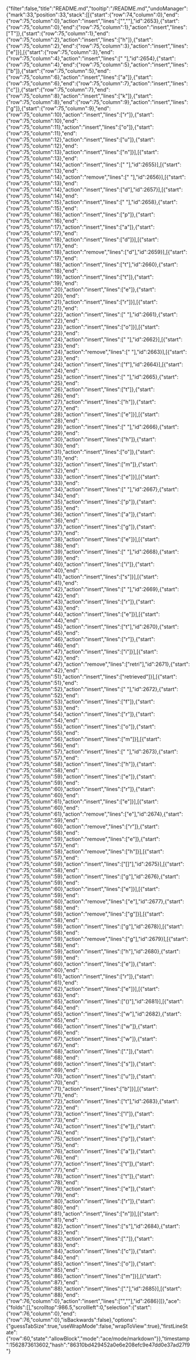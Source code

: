 {"filter":false,"title":"README.md","tooltip":"/README.md","undoManager":{"mark":33,"position":33,"stack":[[{"start":{"row":74,"column":0},"end":{"row":75,"column":0},"action":"insert","lines":["",""],"id":2653},{"start":{"row":75,"column":0},"end":{"row":75,"column":1},"action":"insert","lines":["T"]},{"start":{"row":75,"column":1},"end":{"row":75,"column":2},"action":"insert","lines":["h"]},{"start":{"row":75,"column":2},"end":{"row":75,"column":3},"action":"insert","lines":["e"]}],[{"start":{"row":75,"column":3},"end":{"row":75,"column":4},"action":"insert","lines":[" "],"id":2654},{"start":{"row":75,"column":4},"end":{"row":75,"column":5},"action":"insert","lines":["b"]},{"start":{"row":75,"column":5},"end":{"row":75,"column":6},"action":"insert","lines":["a"]},{"start":{"row":75,"column":6},"end":{"row":75,"column":7},"action":"insert","lines":["c"]},{"start":{"row":75,"column":7},"end":{"row":75,"column":8},"action":"insert","lines":["k"]},{"start":{"row":75,"column":8},"end":{"row":75,"column":9},"action":"insert","lines":["g"]},{"start":{"row":75,"column":9},"end":{"row":75,"column":10},"action":"insert","lines":["r"]},{"start":{"row":75,"column":10},"end":{"row":75,"column":11},"action":"insert","lines":["o"]},{"start":{"row":75,"column":11},"end":{"row":75,"column":12},"action":"insert","lines":["u"]},{"start":{"row":75,"column":12},"end":{"row":75,"column":13},"action":"insert","lines":["n"]}],[{"start":{"row":75,"column":13},"end":{"row":75,"column":14},"action":"insert","lines":[" "],"id":2655}],[{"start":{"row":75,"column":13},"end":{"row":75,"column":14},"action":"remove","lines":[" "],"id":2656}],[{"start":{"row":75,"column":13},"end":{"row":75,"column":14},"action":"insert","lines":["d"],"id":2657}],[{"start":{"row":75,"column":14},"end":{"row":75,"column":15},"action":"insert","lines":[" "],"id":2658},{"start":{"row":75,"column":15},"end":{"row":75,"column":16},"action":"insert","lines":["p"]},{"start":{"row":75,"column":16},"end":{"row":75,"column":17},"action":"insert","lines":["a"]},{"start":{"row":75,"column":17},"end":{"row":75,"column":18},"action":"insert","lines":["d"]}],[{"start":{"row":75,"column":17},"end":{"row":75,"column":18},"action":"remove","lines":["d"],"id":2659}],[{"start":{"row":75,"column":17},"end":{"row":75,"column":18},"action":"insert","lines":["t"],"id":2660},{"start":{"row":75,"column":18},"end":{"row":75,"column":19},"action":"insert","lines":["t"]},{"start":{"row":75,"column":19},"end":{"row":75,"column":20},"action":"insert","lines":["e"]},{"start":{"row":75,"column":20},"end":{"row":75,"column":21},"action":"insert","lines":["r"]}],[{"start":{"row":75,"column":21},"end":{"row":75,"column":22},"action":"insert","lines":[" "],"id":2661},{"start":{"row":75,"column":22},"end":{"row":75,"column":23},"action":"insert","lines":["o"]}],[{"start":{"row":75,"column":23},"end":{"row":75,"column":24},"action":"insert","lines":[" "],"id":2662}],[{"start":{"row":75,"column":23},"end":{"row":75,"column":24},"action":"remove","lines":[" "],"id":2663}],[{"start":{"row":75,"column":23},"end":{"row":75,"column":24},"action":"insert","lines":["f"],"id":2664}],[{"start":{"row":75,"column":24},"end":{"row":75,"column":25},"action":"insert","lines":[" "],"id":2665},{"start":{"row":75,"column":25},"end":{"row":75,"column":26},"action":"insert","lines":["t"]},{"start":{"row":75,"column":26},"end":{"row":75,"column":27},"action":"insert","lines":["h"]},{"start":{"row":75,"column":27},"end":{"row":75,"column":28},"action":"insert","lines":["e"]}],[{"start":{"row":75,"column":28},"end":{"row":75,"column":29},"action":"insert","lines":[" "],"id":2666},{"start":{"row":75,"column":29},"end":{"row":75,"column":30},"action":"insert","lines":["h"]},{"start":{"row":75,"column":30},"end":{"row":75,"column":31},"action":"insert","lines":["o"]},{"start":{"row":75,"column":31},"end":{"row":75,"column":32},"action":"insert","lines":["m"]},{"start":{"row":75,"column":32},"end":{"row":75,"column":33},"action":"insert","lines":["e"]}],[{"start":{"row":75,"column":33},"end":{"row":75,"column":34},"action":"insert","lines":[" "],"id":2667},{"start":{"row":75,"column":34},"end":{"row":75,"column":35},"action":"insert","lines":["p"]},{"start":{"row":75,"column":35},"end":{"row":75,"column":36},"action":"insert","lines":["a"]},{"start":{"row":75,"column":36},"end":{"row":75,"column":37},"action":"insert","lines":["g"]},{"start":{"row":75,"column":37},"end":{"row":75,"column":38},"action":"insert","lines":["e"]}],[{"start":{"row":75,"column":38},"end":{"row":75,"column":39},"action":"insert","lines":[" "],"id":2668},{"start":{"row":75,"column":39},"end":{"row":75,"column":40},"action":"insert","lines":["i"]},{"start":{"row":75,"column":40},"end":{"row":75,"column":41},"action":"insert","lines":["s"]}],[{"start":{"row":75,"column":41},"end":{"row":75,"column":42},"action":"insert","lines":[" "],"id":2669},{"start":{"row":75,"column":42},"end":{"row":75,"column":43},"action":"insert","lines":["r"]},{"start":{"row":75,"column":43},"end":{"row":75,"column":44},"action":"insert","lines":["e"]}],[{"start":{"row":75,"column":44},"end":{"row":75,"column":45},"action":"insert","lines":["t"],"id":2670},{"start":{"row":75,"column":45},"end":{"row":75,"column":46},"action":"insert","lines":["r"]},{"start":{"row":75,"column":46},"end":{"row":75,"column":47},"action":"insert","lines":["i"]}],[{"start":{"row":75,"column":42},"end":{"row":75,"column":47},"action":"remove","lines":["retri"],"id":2671},{"start":{"row":75,"column":42},"end":{"row":75,"column":51},"action":"insert","lines":["retrieved"]}],[{"start":{"row":75,"column":51},"end":{"row":75,"column":52},"action":"insert","lines":[" "],"id":2672},{"start":{"row":75,"column":52},"end":{"row":75,"column":53},"action":"insert","lines":["f"]},{"start":{"row":75,"column":53},"end":{"row":75,"column":54},"action":"insert","lines":["r"]},{"start":{"row":75,"column":54},"end":{"row":75,"column":55},"action":"insert","lines":["o"]},{"start":{"row":75,"column":55},"end":{"row":75,"column":56},"action":"insert","lines":["m"]}],[{"start":{"row":75,"column":56},"end":{"row":75,"column":57},"action":"insert","lines":[" "],"id":2673},{"start":{"row":75,"column":57},"end":{"row":75,"column":58},"action":"insert","lines":["h"]},{"start":{"row":75,"column":58},"end":{"row":75,"column":59},"action":"insert","lines":["e"]},{"start":{"row":75,"column":59},"end":{"row":75,"column":60},"action":"insert","lines":["r"]},{"start":{"row":75,"column":60},"end":{"row":75,"column":61},"action":"insert","lines":["e"]}],[{"start":{"row":75,"column":60},"end":{"row":75,"column":61},"action":"remove","lines":["e"],"id":2674},{"start":{"row":75,"column":59},"end":{"row":75,"column":60},"action":"remove","lines":["r"]},{"start":{"row":75,"column":58},"end":{"row":75,"column":59},"action":"remove","lines":["e"]},{"start":{"row":75,"column":57},"end":{"row":75,"column":58},"action":"remove","lines":["h"]}],[{"start":{"row":75,"column":57},"end":{"row":75,"column":59},"action":"insert","lines":["[]"],"id":2675}],[{"start":{"row":75,"column":58},"end":{"row":75,"column":59},"action":"insert","lines":["g"],"id":2676},{"start":{"row":75,"column":59},"end":{"row":75,"column":60},"action":"insert","lines":["e"]}],[{"start":{"row":75,"column":59},"end":{"row":75,"column":60},"action":"remove","lines":["e"],"id":2677},{"start":{"row":75,"column":58},"end":{"row":75,"column":59},"action":"remove","lines":["g"]}],[{"start":{"row":75,"column":58},"end":{"row":75,"column":59},"action":"insert","lines":["g"],"id":2678}],[{"start":{"row":75,"column":58},"end":{"row":75,"column":59},"action":"remove","lines":["g"],"id":2679}],[{"start":{"row":75,"column":58},"end":{"row":75,"column":59},"action":"insert","lines":["h"],"id":2680},{"start":{"row":75,"column":59},"end":{"row":75,"column":60},"action":"insert","lines":["e"]},{"start":{"row":75,"column":60},"end":{"row":75,"column":61},"action":"insert","lines":["r"]},{"start":{"row":75,"column":61},"end":{"row":75,"column":62},"action":"insert","lines":["e"]}],[{"start":{"row":75,"column":63},"end":{"row":75,"column":65},"action":"insert","lines":["()"],"id":2681}],[{"start":{"row":75,"column":64},"end":{"row":75,"column":65},"action":"insert","lines":["w"],"id":2682},{"start":{"row":75,"column":65},"end":{"row":75,"column":66},"action":"insert","lines":["w"]},{"start":{"row":75,"column":66},"end":{"row":75,"column":67},"action":"insert","lines":["w"]},{"start":{"row":75,"column":67},"end":{"row":75,"column":68},"action":"insert","lines":["."]},{"start":{"row":75,"column":68},"end":{"row":75,"column":69},"action":"insert","lines":["s"]},{"start":{"row":75,"column":69},"end":{"row":75,"column":70},"action":"insert","lines":["u"]},{"start":{"row":75,"column":70},"end":{"row":75,"column":71},"action":"insert","lines":["b"]}],[{"start":{"row":75,"column":71},"end":{"row":75,"column":72},"action":"insert","lines":["t"],"id":2683},{"start":{"row":75,"column":72},"end":{"row":75,"column":73},"action":"insert","lines":["l"]},{"start":{"row":75,"column":73},"end":{"row":75,"column":74},"action":"insert","lines":["e"]},{"start":{"row":75,"column":74},"end":{"row":75,"column":75},"action":"insert","lines":["p"]},{"start":{"row":75,"column":75},"end":{"row":75,"column":76},"action":"insert","lines":["a"]},{"start":{"row":75,"column":76},"end":{"row":75,"column":77},"action":"insert","lines":["t"]},{"start":{"row":75,"column":77},"end":{"row":75,"column":78},"action":"insert","lines":["t"]},{"start":{"row":75,"column":78},"end":{"row":75,"column":79},"action":"insert","lines":["e"]},{"start":{"row":75,"column":79},"end":{"row":75,"column":80},"action":"insert","lines":["r"]},{"start":{"row":75,"column":80},"end":{"row":75,"column":81},"action":"insert","lines":["n"]}],[{"start":{"row":75,"column":81},"end":{"row":75,"column":82},"action":"insert","lines":["s"],"id":2684},{"start":{"row":75,"column":82},"end":{"row":75,"column":83},"action":"insert","lines":["."]},{"start":{"row":75,"column":83},"end":{"row":75,"column":84},"action":"insert","lines":["c"]},{"start":{"row":75,"column":84},"end":{"row":75,"column":85},"action":"insert","lines":["o"]},{"start":{"row":75,"column":85},"end":{"row":75,"column":86},"action":"insert","lines":["m"]}],[{"start":{"row":75,"column":87},"end":{"row":75,"column":88},"action":"insert","lines":["."],"id":2685}],[{"start":{"row":75,"column":88},"end":{"row":76,"column":0},"action":"insert","lines":["",""],"id":2686}]]},"ace":{"folds":[],"scrolltop":986.5,"scrollleft":0,"selection":{"start":{"row":76,"column":0},"end":{"row":76,"column":0},"isBackwards":false},"options":{"guessTabSize":true,"useWrapMode":false,"wrapToView":true},"firstLineState":{"row":60,"state":"allowBlock","mode":"ace/mode/markdown"}},"timestamp":1562873613602,"hash":"86310bd429452a0e6e208efc9e47dd0e37ad27f9"}
